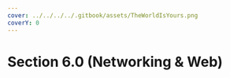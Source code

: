 ```yaml
---
cover: ../../../../.gitbook/assets/TheWorldIsYours.png
coverY: 0
---
```


# Section 6.0 (Networking & Web)

